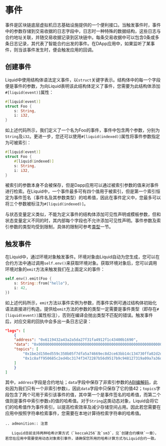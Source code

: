# 事件

事件是区块链底层虚拟机日志基础设施提供的一个便利接口。当触发事件时，事件中的参数存储到交易收据的日志字段中，日志时一种特殊的数据结构，这些日志与合约地址关联，并随交易收据记录到区块链中。每条交易收据中可以包含0条或多条日志记录，其代表了智能合约出发的事件。在DApp应用中，如果监听了某事件，则当该事件发生时，便会触发应用的回调。

## 创建事件

Liquid中使用结构体语法定义事件，以`struct`关键字表示。结构体中的每一个字段便是事件的参数，为向Liquid表明该此结构体定义了事件，您需要为此结构体添加`#[liquid(event)]`属性：

```rust
#[liquid(event)]
struct Foo {
    s: String,
    i: i32,
}
```

如上述代码所示，我们定义了一个名为Foo的事件，事件中包含两个参数，分别为`String`及`i32`。更进一步，您还可以使用`#[liquid(indexed)]`属性将事件参数指定为可被索引：

```rust
#[liquid(event)]
struct Foo {
    #[liquid(indexed)]
    s: String,
    i: i32,
}
```

被索引的参数本身不会被保存，但是Dapp应用可以通过被索引参数的值来对事件进行检索。在Liquid中，一个事件最多可有四个值用于被索引，但是第一个索引恒定为事件签名（事件名及其参数类型）的哈希值，因此在事件定义中，您最多可以将三个参数被标注为`#[liquid(indexed)]`。

与状态变量定义类似，不能为定义事件的结构体添加可见性声明或模板参数，但和状态变量定义不同的时，其内部每个字段也不允许添加可见性声明。事件参数及索引参数的类型均受到限制，具体的限制可参考[类型](../types.html)一节。

## 触发事件

在Liquid中，通过环境对象触发事件。环境对象由Liquid自动为您生成，您可以在合约方法中通过调用`self.env()`来获取环境对象。获取环境对象后，您可以调用环境对象的`emit`方法来触发我们在上面定义的事件：

```rust
self.env().emit(Foo {
    s: String::from("hello"),
    i: 42,
})
```

如上述代码所示，`emit`方法以事件实例为参数，而事件实例可通过结构体初始化语法直接进行构造。提供给`emit`方法的参数的类型一定需要是事件类型（即存在`#[liquid(event)]`属性标注），否则在编译会抛出类型不匹配的错误。触发事件后，对应交易的回执中会多出一条日志记录：

```json
"logs": [
    {
    "address": "0x6119432a43a2a5da27f31fa4912f1c43400b1690",
    "data": "0x00000000000000000000000000000000000000000000000000000000000002a",
    "topics": [
        "0x1be2d150ed559c350b05f7dfa5a74669ec8d2ce63bb14c134730ffa02d2d111c",
        "0x1c8aff950685c2ed4bc3174f3472287b56d9517b9c948127319a09a7a36deac8"
    ]
    }
]
```

其中，`address`字段是合约地址；`data`字段中保存了非索引参数的[ABI编解码](https://solidity.readthedocs.io/en/v0.7.1/abi-spec.html#formal-specification-of-the-encoding)，此处因为我们只有一个非索引参数`i`，因此`data`字段中只保存了它的值42；`topics`字段包含了两个可用于索引该事件的值，其中第一个是事件签名的哈希值，而第二个值则是事件中索引参数`s`的值的哈希值。对于`String`这类动态对象，Liquid会将它们的哈希值作为事件索引，以提高检索效率及减少存储空间占用。因此若您需要在应用中按照字符串检索事件，您需要在本地计算待检索字符串的哈希值。

```eval_rst
.. admonition:: 注意

   Liquid目前支持两种哈希计算方式（`keccak256`及`sm3`，见`创建合约模块`一章），若您在应用中需要使用动态对象索引事件，请确保您所用的哈希计算方式与Liquid合约一致。
```